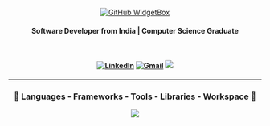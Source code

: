 
<div align="center" width="100%" height="100%" >

[![GitHub WidgetBox](https://github-widgetbox.vercel.app/api/profile?username=mohammedshibinv&data=followers,repositories,stars&theme=darkmode)](https://github.com/mohammedshibinv) 

<h4>Software Developer from India | Computer Science Graduate<h4><br>


[![LinkedIn](https://img.shields.io/badge/linkedin-%230077B5.svg?style=for-the-badge&logo=linkedin&logoColor=white)](https://www.linkedin.com/in/mohdshibin/)
[![Gmail](https://img.shields.io/badge/%20-Send%20Mail-black?color=14171A&labelColor=ef5350&logo=gmail&logoColor=ffffff&style=for-the-badge)](mailto:shibinvgl@gmail.com)
![](https://komarev.com/ghpvc/?username=yeazin&color=brightgreen&style=for-the-badge)

</div>

<!-- 
 <table align="center" width="100%" height="100%" >
   <tr>
     <td> 
  
![Github stats](https://github-readme-stats.vercel.app/api?username=MohdShibin&theme=radical&show_icons=true&count_private=true&hide=issues) </td>
     <td> [![Top Langs](https://github-readme-stats.vercel.app/api/top-langs/?username=yeazin&theme=radical&layout=compact)](https://github.com/MohdShibin) </td>
   </tr>
  </table>
 --> 

<hr>
<h3 align="center" > 🚀 Languages - Frameworks - Tools - Libraries - Workspace 🚀</h3>
<p align="center">
    <img src="https://skillicons.dev/icons?i=django,react,python,dart,flutter,laravel,firebase,bootstrap,html,css,figma,git,js,postman,php,mysql,github,gitlab" 

 </p>
